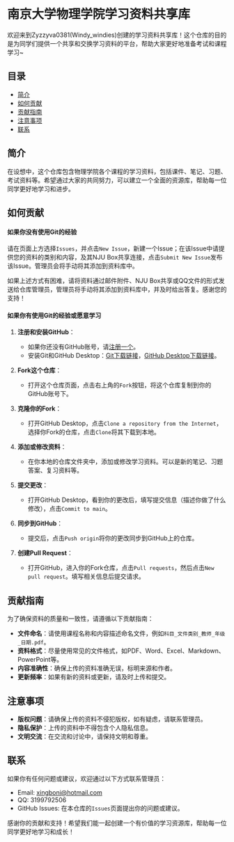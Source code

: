 # 南京大学物理学院学习资料共享库

欢迎来到Zyzzyva0381(Windy_windies)创建的学习资料共享库！这个仓库的目的是为同学们提供一个共享和交换学习资料的平台，帮助大家更好地准备考试和课程学习~

## 目录

- [简介](#简介)
- [如何贡献](#如何贡献)
- [贡献指南](#贡献指南)
- [注意事项](#注意事项)
- [联系](#联系)

## 简介

在设想中，这个仓库包含物理学院各个课程的学习资料，包括课件、笔记、习题、考试资料等。希望通过大家的共同努力，可以建立一个全面的资源库，帮助每一位同学更好地学习和进步。

## 如何贡献

#### 如果你没有使用Git的经验

请在页面上方选择`Issues`，并点击`New Issue`，新建一个Issue；在该Issue中请提供您的资料的类别和内容，及其NJU Box共享连接，点击`Submit New Issue`发布该Issue。管理员会将手动将其添加到资料库中。

如果上述方式有困难，请将资料通过邮件附件、NJU Box共享或QQ文件的形式发送给仓库管理员，管理员将手动将其添加到资料库中，并及时给出答复。感谢您的支持！

#### 如果你有使用Git的经验或愿意学习

1. **注册和安装GitHub**：
    - 如果你还没有GitHub账号，请[注册一个](https://github.com/join)。
    - 安装Git和GitHub Desktop：[Git下载链接](https://git-scm.com/downloads)，[GitHub Desktop下载链接](https://desktop.github.com/)。

2. **Fork这个仓库**：
    - 打开这个仓库页面，点击右上角的`Fork`按钮，将这个仓库复制到你的GitHub账号下。

3. **克隆你的Fork**：
    - 打开GitHub Desktop，点击`Clone a repository from the Internet`，选择你Fork的仓库，点击`Clone`将其下载到本地。

4. **添加或修改资料**：
    - 在你本地的仓库文件夹中，添加或修改学习资料。可以是新的笔记、习题答案、复习资料等。

5. **提交更改**：
    - 打开GitHub Desktop，看到你的更改后，填写提交信息（描述你做了什么修改），点击`Commit to main`。

6. **同步到GitHub**：
    - 提交后，点击`Push origin`将你的更改同步到GitHub上的仓库。

7. **创建Pull Request**：
    - 打开GitHub，进入你的Fork仓库，点击`Pull requests`，然后点击`New pull request`。填写相关信息后提交请求。

## 贡献指南

为了确保资料的质量和一致性，请遵循以下贡献指南：

- **文件命名**：请使用课程名称和内容描述命名文件，例如`科目_文件类别_教师_年级_日期.pdf`。
- **资料格式**：尽量使用常见的文件格式，如PDF、Word、Excel、Markdown、PowerPoint等。
- **内容准确性**：确保上传的资料准确无误，标明来源和作者。
- **更新频率**：如果有新的资料或更新，请及时上传和提交。

## 注意事项

- **版权问题**：请确保上传的资料不侵犯版权，如有疑虑，请联系管理员。
- **隐私保护**：上传的资料中不得包含个人隐私信息。
- **文明交流**：在交流和讨论中，请保持文明和尊重。

## 联系

如果你有任何问题或建议，欢迎通过以下方式联系管理员：

- Email: [xingboni@hotmail.com](mailto:xingboni@hotmail.com)
- QQ: 3199792506
- GitHub Issues: 在本仓库的`Issues`页面提出你的问题或建议。

感谢你的贡献和支持！希望我们能一起创建一个有价值的学习资源库，帮助每一位同学更好地学习和成长！
